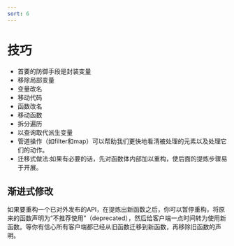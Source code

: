 ```yaml
---
sort: 6
---
```


# 技巧


* 首要的防御手段是封装变量
* 移除局部变量
* 变量改名
* 移动代码
* 函数改名
* 移动函数
* 拆分遍历
* 以查询取代派生变量
* 管道操作（如filter和map）可以帮助我们更快地看清被处理的元素以及处理它们的动作。
* 迁移式做法:如果有必要的话，先对函数体内部加以重构，使后面的提炼步骤易于开展。


## 渐进式修改

如果要重构一个已对外发布的API，在提炼出新函数之后，你可以暂停重构，将原来的函数声明为“不推荐使用”（deprecated），然后给客户端一点时间转为使用新函数。等你有信心所有客户端都已经从旧函数迁移到新函数，再移除旧函数的声明。